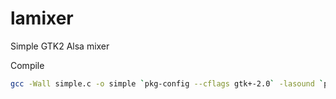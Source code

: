 # lamixer
Simple GTK2 Alsa mixer

Compile
```sh
gcc -Wall simple.c -o simple `pkg-config --cflags gtk+-2.0` -lasound `pkg-config --libs gtk+-2.0`
```
